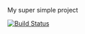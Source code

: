 My super simple project

[![Build Status](https://app.travis-ci.com/acoplu/myDemoApp.svg?token=u22fRhHFXNy3NZ3LnVKh&branch=master)](https://app.travis-ci.com/acoplu/myDemoApp)